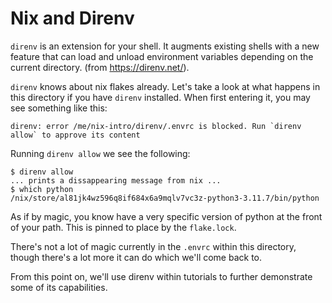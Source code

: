 # Nix and Direnv

`direnv` is an extension for your shell. It augments existing shells
with a new feature that can load and unload environment variables
depending on the current directory. (from https://direnv.net/).

`direnv` knows about nix flakes already.  Let's take a look at what
happens in this directory if you have `direnv` installed.  When first
entering it, you may see something like this:

```
direnv: error /me/nix-intro/direnv/.envrc is blocked. Run `direnv allow` to approve its content
```

Running `direnv allow` we see the following:

```
$ direnv allow
... prints a dissappearing message from nix ...
$ which python
/nix/store/al81jk4wz596q8if684x6a9mqlv7vc3z-python3-3.11.7/bin/python
```

As if by magic, you know have a very specific version of python at the
front of your path.  This is pinned to place by the `flake.lock`.

There's not a lot of magic currently in the `.envrc` within this
directory, though there's a lot more it can do which we'll come back
to.

From this point on, we'll use direnv within tutorials to further
demonstrate some of its capabilities.
